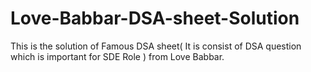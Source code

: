 # Love-Babbar-DSA-sheet-Solution
This is the solution of  Famous DSA sheet( It is  consist of DSA question which is important for SDE Role ) from Love Babbar.
